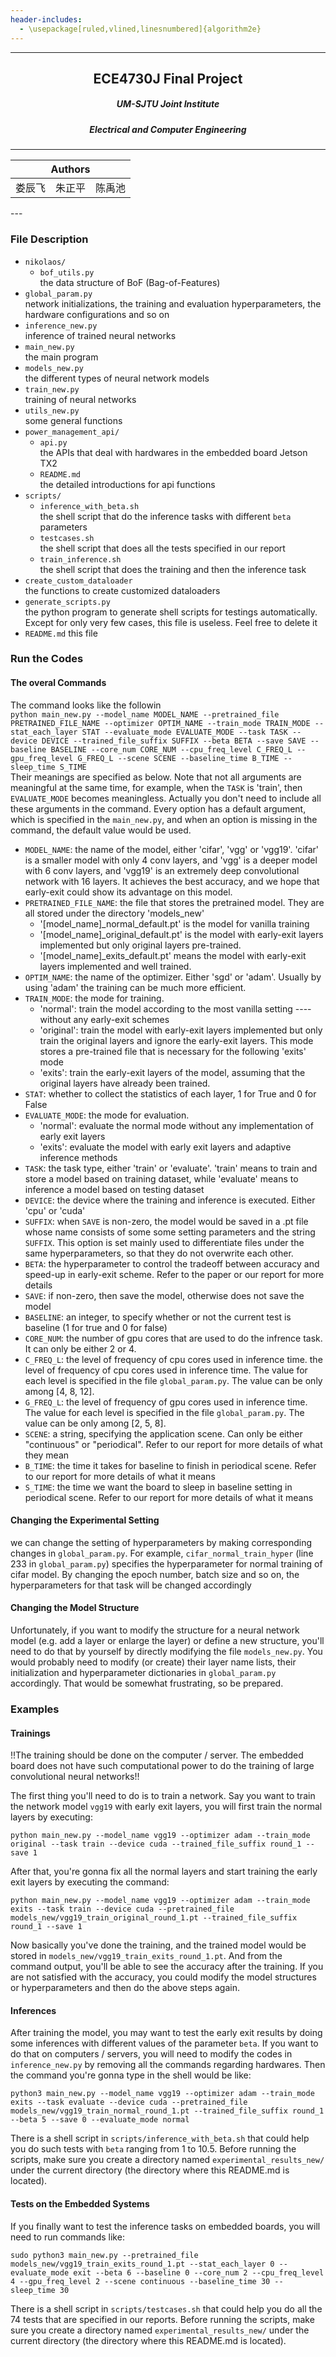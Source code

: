```yaml
---
header-includes:
  - \usepackage[ruled,vlined,linesnumbered]{algorithm2e}
---
```


---
<h2 align="center"> ECE4730J Final Project </h2>

<h5 align="center"> UM-SJTU Joint Institute </h5>

<h5 align="center"> Electrical and Computer Engineering </h5>

---


<table align="center" width="100%">
  <thead align="center">
    <tr align="center">
      <th colspan="3" align="center"> Authors </th>
    </tr>
  </thead>
  <tbody>
		<tr>
			<td align="center"> 娄辰飞 </td>
            <td align="center"> 朱正平 </td>
            <td align="center"> 陈禹池 </td>
		</tr>
  </tbody>
</table>
---

### File Description

- `nikolaos/`
    - `bof_utils.py`  
    the data structure of BoF (Bag-of-Features)
- `global_param.py`  
network initializations, the training and evaluation hyperparameters, the hardware configurations and so on
- `inference_new.py`  
inference of trained neural networks
- `main_new.py`  
the main program
- `models_new.py`  
the different types of neural network models
- `train_new.py`  
training of neural networks
- `utils_new.py`  
some general functions
- `power_management_api/`  
    - `api.py`  
    the APIs that deal with hardwares in the embedded board Jetson TX2
    - `README.md`  
    the detailed introductions for api functions
- `scripts/`
    - `inference_with_beta.sh`  
    the shell script that do the inference tasks with different `beta` parameters
    - `testcases.sh`  
    the shell script that does all the tests specified in our report
    - `train_inference.sh`  
    the shell script that does the training and then the inference task
- `create_custom_dataloader`  
the functions to create customized dataloaders
- `generate_scripts.py`  
the python program to generate shell scripts for testings automatically. Except for only very few cases, this file is useless. Feel free to delete it
- `README.md`
this file

### Run the Codes

#### The overal Commands
The command looks like the followin  
`python main_new.py --model_name MODEL_NAME --pretrained_file PRETRAINED_FILE_NAME --optimizer OPTIM_NAME --train_mode TRAIN_MODE --stat_each_layer STAT --evaluate_mode EVALUATE_MODE --task TASK --device DEVICE --trained_file_suffix SUFFIX --beta BETA --save SAVE --baseline BASELINE --core_num CORE_NUM --cpu_freq_level C_FREQ_L --gpu_freq_level G_FREQ_L --scene SCENE --baseline_time B_TIME --sleep_time S_TIME`  
Their meanings are specified as below. Note that not all arguments are meaningful at the same time, for example, when the `TASK` is 'train', then `EVALUATE_MODE` becomes meaningless. Actually you don't need to include all these arguments in the command. Every option has a default argument, which is specified in the `main_new.py`, and when an option is missing in the command, the default value would be used.
- `MODEL_NAME`: the name of the model, either 'cifar', 'vgg' or 'vgg19'. 'cifar' is a smaller model with only 4 conv layers, and 'vgg' is a deeper model with 6 conv layers, and 'vgg19' is an extremely deep convolutional network with 16 layers. It achieves the best accuracy, and we hope that early-exit could show its advantage on this model.
- `PRETRAINED_FILE_NAME`: the file that stores the pretrained model. They are all stored under the directory 'models_new'
    - '[model_name]_normal_default.pt' is the model for vanilla training
    - '[model_name]_original_default.pt' is the model with early-exit layers implemented but only original layers pre-trained.
    - '[model_name]_exits_default.pt' means the model with early-exit layers implemented and well trained.
- `OPTIM_NAME`: the name of the optimizer. Either 'sgd' or 'adam'. Usually by using 'adam' the training can be much more efficient.
- `TRAIN_MODE`: the mode for training. 
    - 'normal': train the model according to the most vanilla setting ---- without any early-exit schemes
    - 'original': train the model with early-exit layers implemented but only train the original layers and ignore the early-exit layers. This mode stores a pre-trained file that is necessary for the following 'exits' mode
    - 'exits': train the early-exit layers of the model, assuming that the original layers have already been trained.
- `STAT`: whether to collect the statistics of each layer, 1 for True and 0 for False
- `EVALUATE_MODE`: the mode for evaluation.
    - 'normal': evaluate the normal mode without any implementation of early exit layers
    - 'exits': evaluate the model with early exit layers and adaptive inference methods
- `TASK`: the task type, either 'train' or 'evaluate'. 'train' means to train and store a model based on training dataset, while 'evaluate' means to inference a model based on testing dataset
- `DEVICE`: the device where the training and inference is executed. Either 'cpu' or 'cuda'
- `SUFFIX`: when `SAVE` is non-zero, the model would be saved in a .pt file whose name consists of some some setting parameters and the string `SUFFIX`. This option is set mainly used to differentiate files under the same hyperparameters, so that they do not overwrite each other.
- `BETA`: the hyperparameter to control the tradeoff between accuracy and speed-up in early-exit scheme. Refer to the paper or our report for more details
- `SAVE`: if non-zero, then save the model, otherwise does not save the model
- `BASELINE`: an integer, to specify whether or not the current test is baseline (1 for true and 0 for false)
- `CORE_NUM`: the number of gpu cores that are used to do the infrence task. It can only be either 2 or 4.
- `C_FREQ_L`: the level of frequency of cpu cores used in inference time. the level of frequency of cpu cores used in inference time. The value for each level is specified in the file `global_param.py`. The value can be only among [4, 8, 12].
- `G_FREQ_L`: the level of frequency of gpu cores used in inference time. The value for each level is specified in the file `global_param.py`. The value can be only among [2, 5, 8].
- `SCENE`: a string, specifying the application scene. Can only be either "continuous" or "periodical". Refer to our report for more details of what they mean
- `B_TIME`: the time it takes for baseline to finish in periodical scene. Refer to our report for more details of what it means
- `S_TIME`: the time we want the board to sleep in baseline setting in periodical scene. Refer to our report for more details of what it means

#### Changing the Experimental Setting

we can change the setting of hyperparameters by making corresponding changes in `global_param.py`. For example, `cifar_normal_train_hyper` (line 233 in `global_param.py`) specifies the hyperparameter for normal training of cifar model. By changing the epoch number, batch size and so on, the hyperparameters for that task will be changed accordingly

#### Changing the Model Structure
Unfortunately, if you want to modify the structure for a neural network model (e.g. add a layer or enlarge the layer) or define a new structure, you'll need to do that by yourself by directly modifying the file `models_new.py`. You would probably need to modify (or create) their layer name lists, their initialization and hyperparameter dictionaries in `global_param.py` accordingly. That would be somewhat frustrating, so be prepared.

### Examples

#### Trainings
!!The training should be done on the computer / server. The embedded board does not have such computational power to do the training of large convolutional neural networks!!

The first thing you'll need to do is to train a network. Say you want to train the network model `vgg19` with early exit layers, you will first train the normal layers by executing:
```shell
python main_new.py --model_name vgg19 --optimizer adam --train_mode original --task train --device cuda --trained_file_suffix round_1 --save 1
```

After that, you're gonna fix all the normal layers and start training the early exit layers by executing the command:
```shell
python main_new.py --model_name vgg19 --optimizer adam --train_mode exits --task train --device cuda --pretrained_file models_new/vgg19_train_original_round_1.pt --trained_file_suffix round_1 --save 1
```

Now basically you've done the training, and the trained model would be stored in `models_new/vgg19_train_exits_round_1.pt`. And from the command output, you'll be able to see the accuracy after the training. If you are not satisfied with the accuracy, you could modify the model structures or hyperparameters and then do the above steps again.

#### Inferences
After training the model, you may want to test the early exit results by doing some inferences with different values of the parameter `beta`. If you want to do that on computers / servers, you will need to modify the codes in `inference_new.py` by removing all the commands regarding hardwares. Then the command you're gonna type in the shell would be like:
```shell
python3 main_new.py --model_name vgg19 --optimizer adam --train_mode exits --task evaluate --device cuda --pretrained_file models_new/vgg19_train_normal_round_1.pt --trained_file_suffix round_1 --beta 5 --save 0 --evaluate_mode normal
```
There is a shell script in `scripts/inference_with_beta.sh` that could help you do such tests with `beta` ranging from 1 to 10.5. Before running the scripts, make sure you create a directory named `experimental_results_new/` under the current directory (the directory where this README.md is located).

#### Tests on the Embedded Systems
If you finally want to test the inference tasks on embedded boards, you will need to run commands like:
```shell
sudo python3 main_new.py --pretrained_file models_new/vgg19_train_exits_round_1.pt --stat_each_layer 0 --evaluate_mode exit --beta 6 --baseline 0 --core_num 2 --cpu_freq_level 4 --gpu_freq_level 2 --scene continuous --baseline_time 30 --sleep_time 30
```
There is a shell script in `scripts/testcases.sh` that could help you do all the 74 tests that are specified in our reports. Before running the scripts, make sure you create a directory named `experimental_results_new/` under the current directory (the directory where this README.md is located).
